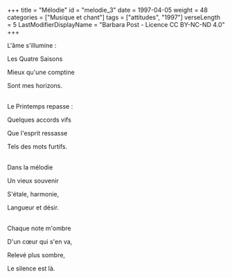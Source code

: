 +++
title = "Mélodie"
id = "melodie_3"
date = 1997-04-05
weight = 48
categories = ["Musique et chant"]
tags = ["attitudes", "1997"]
verseLength = 5
LastModifierDisplayName = "Barbara Post - Licence CC BY-NC-ND 4.0"
+++

L'âme s'illumine :

Les Quatre Saisons

Mieux qu'une comptine

Sont mes horizons.

 \
Le Printemps repasse :

Quelques accords vifs

Que l'esprit ressasse

Tels des mots furtifs.

 \
Dans la mélodie

Un vieux souvenir

S'étale, harmonie,

Langueur et désir.

 \
Chaque note m'ombre

D'un cœur qui s'en va,

Relevé plus sombre,

Le silence est là.
